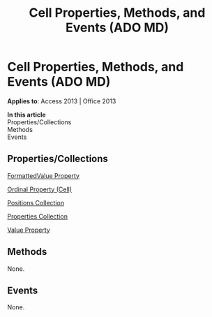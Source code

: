 ﻿---
title: Cell Properties, Methods, and Events (ADO MD)
TOCTitle: Properties, Methods, and Events
ms:assetid: 76330293-fc35-0c7c-0806-1f2e253635f2
ms:mtpsurl: https://msdn.microsoft.com/library/JJ249484(v=office.15)
ms:contentKeyID: 48545691
ms.date: 09/18/2015
mtps_version: v=office.15
---

# Cell Properties, Methods, and Events (ADO MD)


**Applies to**: Access 2013 | Office 2013

**In this article**  
Properties/Collections  
Methods  
Events  

## Properties/Collections

[FormattedValue Property](formattedvalue-property-ado-md.md)

[Ordinal Property (Cell)](ordinal-property-ado-md-cell.md)

[Positions Collection](positions-collection-ado-md.md)

[Properties Collection](properties-collection-ado.md)

[Value Property](value-property-ado-md.md)

## Methods

None.

## Events

None.

